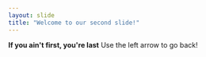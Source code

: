 ```yaml
---
layout: slide
title: "Welcome to our second slide!"
---
```

**If you ain't first, you're last**
Use the left arrow to go back!
